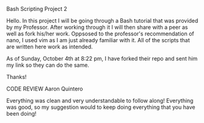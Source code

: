 Bash Scripting Project 2

Hello. In this project I will be going through a Bash tutorial that was provided by my Professor. After working through it I will then share with a peer as well as fork his/her work. Oppsosed to the professor's recommendation of nano, I used vim as I am just already familiar with it. All of the scripts that are written here work as intended.

As of Sunday, October 4th at 8:22 pm, I have forked their repo and sent him my link so they can do the same. 

Thanks! 

CODE REVIEW Aaron Quintero 

Everything was clean and very understandable to follow along! Everything was good, so my suggestion would to keep doing everything that you have been doing!
